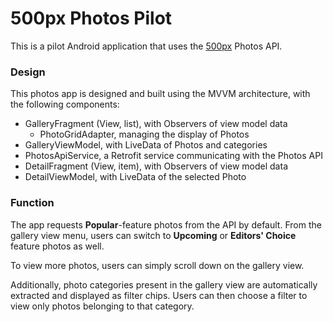 # 500px Photos Pilot

This is a pilot Android application that uses the [500px](500px.com) Photos API.

### Design
This photos app is designed and built using the MVVM architecture, with
the following components:

- GalleryFragment (View, list), with Observers of view model data
  - PhotoGridAdapter, managing the display of Photos
- GalleryViewModel, with LiveData of Photos and categories
- PhotosApiService, a Retrofit service communicating with the Photos API
- DetailFragment (View, item), with Observers of view model data
- DetailViewModel, with LiveData of the selected Photo

### Function

The app requests **Popular**-feature photos from the API by default. From
the gallery view menu, users can switch to **Upcoming** or **Editors' Choice**
feature photos as well.

To view more photos, users can simply scroll down on the gallery view.

Additionally, photo categories present in the gallery view are
automatically extracted and displayed as filter chips. Users can then
choose a filter to view only photos belonging to that category.
